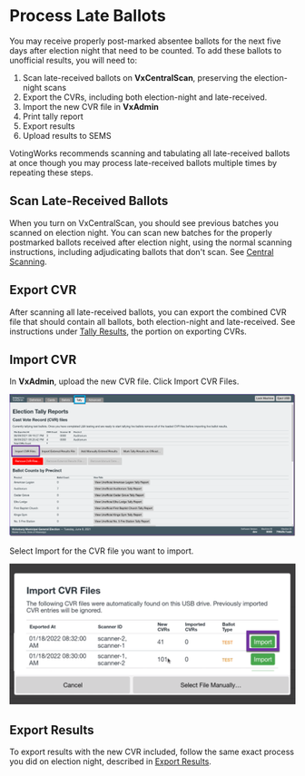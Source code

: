 # Process Late Ballots

You may receive properly post-marked absentee ballots for the next five days after election night that need to be counted. To add these ballots to unofficial results, you will need to:

1. Scan late-received ballots on **VxCentralScan**, preserving the election-night scans
2. Export the CVRs, including both election-night and late-received.
3. Import the new CVR file in **VxAdmin**
4. Print tally report
5. Export results
6. Upload results to SEMS

VotingWorks recommends scanning and tabulating all late-received ballots at once though you may process late-received ballots multiple times by repeating these steps.

## Scan Late-Received Ballots

When you turn on VxCentralScan, you should see previous batches you scanned on election night. You can scan new batches for the properly postmarked ballots received after election night, using the normal scanning instructions, including adjudicating ballots that don't scan. See [Central Scanning](../election-ops/scanning-ballots.md).

## Export CVR

After scanning all late-received ballots, you can export the combined CVR file that should contain all ballots, both election-night and late-received. See instructions under [Tally Results](../election-ops/tabulating-results.md), the portion on exporting CVRs.

## Import CVR

In **VxAdmin**, upload the new CVR file. Click Import CVR Files.

![](<../.gitbook/assets/image (123).png>)

Select Import for the CVR file you want to import.

![](<../.gitbook/assets/image (85).png>)

## Export Results

To export results with the new CVR included, follow the same exact process you did on election night, described in [Export Results](../election-ops/export-results.md).

